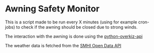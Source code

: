 # Awning Safety Monitor
This is a script made to be run every X minutes (using for example cron-jobs) to check if the awning should be closed due to strong winds.

The interaction with the awning is done using the [python-overkiz-api](https://github.com/iMicknl/python-overkiz-api)

The weather data is fetched from the [SMHI Open Data API](https://opendata.smhi.se/apidocs/metfcst/index.html)